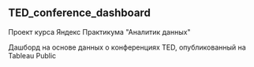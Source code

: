 ## TED_conference_dashboard
Проект курса Яндекс Практикума "Аналитик данных" 

Дашборд на основе данных о конференциях TED, опубликованный на Tableau Public 
